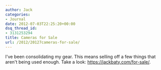```yaml
---
author: Jack
categories:
- Journal
date: 2012-07-03T22:25:20+00:00
dsq_thread_id:
- 3131253294
title: Cameras for Sale
url: /2012/20127cameras-for-sale/
---
```


I've been consolidating my gear. This means selling off a few things that aren't being used enough. Take a look: <https://jackbaty.com/for-sale/>.&nbsp;